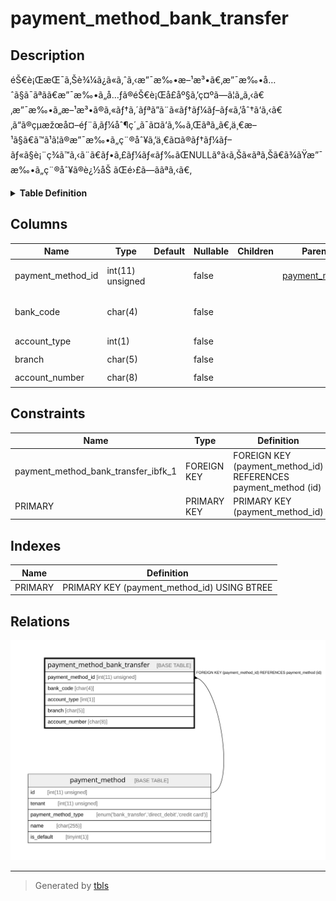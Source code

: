 # payment_method_bank_transfer

## Description

éŠ€è¡ŒæŒ¯ã‚Šè¾¼ã¿ã«ã‚ˆã‚‹æ”¯æ‰•æ–¹æ³•ã€‚æ”¯æ‰•å…ˆã§ã¯ãªãã€æ”¯æ‰•ã„å…ƒã®éŠ€è¡Œå£åº§ã‚’ç¤ºã—ã¦ã„ã‚‹ã€‚æ”¯æ‰•ã„æ–¹æ³•ã®ã‚«ãƒ†ã‚´ãƒªã”ã¨ã«ãƒ†ãƒ¼ãƒ–ãƒ«ã‚’åˆ†ã‘ã‚‹ã€‚ã“ã®çµæžœå¤–éƒ¨ã‚­ãƒ¼åˆ¶ç´„ã¯ã¤ã‘ã‚‰ã‚Œãªã„ã€‚ä¸€æ–¹ã§ã€ã™ã¹ã¦ã®æ”¯æ‰•ã„ç¨®åˆ¥ã‚’ä¸€ã¤ã®ãƒ†ãƒ¼ãƒ–ãƒ«ã§è¡¨ç¾ã™ã‚‹ã¨ã€ãƒ•ã‚£ãƒ¼ãƒ«ãƒ‰ãŒNULLã°ã‹ã‚Šã«ãªã‚Šã€ã¾ãŸæ”¯æ‰•ã„ç¨®åˆ¥ã®è¿½åŠ ãŒé›£ã—ããªã‚‹ã€‚

<details>
<summary><strong>Table Definition</strong></summary>

```sql
CREATE TABLE `payment_method_bank_transfer` (
  `payment_method_id` int(11) unsigned NOT NULL COMMENT 'æ”¯æ‰•ã„æ–¹æ³•IDã€‚payment_method ãƒ†ãƒ¼ãƒ–ãƒ«ã®ä¸»ã‚­ãƒ¼ã¨åŒä¸€ã®å€¤ã§ã‚ã‚‹ã€‚',
  `bank_code` char(4) COLLATE utf8mb4_bin NOT NULL COMMENT 'éŠ€è¡Œã‚³ãƒ¼ãƒ‰ã€‚éŠ€è¡Œã‚³ãƒ¼ãƒ‰ã®ãƒžã‚¹ã‚¿ãŒè¦ã‚‹ãŒçœç•¥ã™ã‚‹ã€‚',
  `account_type` int(1) NOT NULL COMMENT 'å£åº§ç¨®åˆ¥',
  `branch` char(5) COLLATE utf8mb4_bin NOT NULL COMMENT 'æ”¯åº—ç•ªå·',
  `account_number` char(8) COLLATE utf8mb4_bin NOT NULL COMMENT 'å£åº§ç•ªå·',
  PRIMARY KEY (`payment_method_id`),
  CONSTRAINT `payment_method_bank_transfer_ibfk_1` FOREIGN KEY (`payment_method_id`) REFERENCES `payment_method` (`id`)
) ENGINE=InnoDB DEFAULT CHARSET=utf8mb4 COLLATE=utf8mb4_bin COMMENT='éŠ€è¡ŒæŒ¯ã‚Šè¾¼ã¿ã«ã‚ˆã‚‹æ”¯æ‰•æ–¹æ³•ã€‚æ”¯æ‰•å…ˆã§ã¯ãªãã€æ”¯æ‰•ã„å…ƒã®éŠ€è¡Œå£åº§ã‚’ç¤ºã—ã¦ã„ã‚‹ã€‚æ”¯æ‰•ã„æ–¹æ³•ã®ã‚«ãƒ†ã‚´ãƒªã”ã¨ã«ãƒ†ãƒ¼ãƒ–ãƒ«ã‚’åˆ†ã‘ã‚‹ã€‚ã“ã®çµæžœå¤–éƒ¨ã‚­ãƒ¼åˆ¶ç´„ã¯ã¤ã‘ã‚‰ã‚Œãªã„ã€‚ä¸€æ–¹ã§ã€ã™ã¹ã¦ã®æ”¯æ‰•ã„ç¨®åˆ¥ã‚’ä¸€ã¤ã®ãƒ†ãƒ¼ãƒ–ãƒ«ã§è¡¨ç¾ã™ã‚‹ã¨ã€ãƒ•ã‚£ãƒ¼ãƒ«ãƒ‰ãŒNULLã°ã‹ã‚Šã«ãªã‚Šã€ã¾ãŸæ”¯æ‰•ã„ç¨®åˆ¥ã®è¿½åŠ ãŒé›£ã—ããªã‚‹ã€‚'
```

</details>

## Columns

| Name | Type | Default | Nullable | Children | Parents | Comment |
| ---- | ---- | ------- | -------- | -------- | ------- | ------- |
| payment_method_id | int(11) unsigned |  | false |  | [payment_method](payment_method.md) | æ”¯æ‰•ã„æ–¹æ³•IDã€‚payment_method ãƒ†ãƒ¼ãƒ–ãƒ«ã®ä¸»ã‚­ãƒ¼ã¨åŒä¸€ã®å€¤ã§ã‚ã‚‹ã€‚ |
| bank_code | char(4) |  | false |  |  | éŠ€è¡Œã‚³ãƒ¼ãƒ‰ã€‚éŠ€è¡Œã‚³ãƒ¼ãƒ‰ã®ãƒžã‚¹ã‚¿ãŒè¦ã‚‹ãŒçœç•¥ã™ã‚‹ã€‚ |
| account_type | int(1) |  | false |  |  | å£åº§ç¨®åˆ¥ |
| branch | char(5) |  | false |  |  | æ”¯åº—ç•ªå· |
| account_number | char(8) |  | false |  |  | å£åº§ç•ªå· |

## Constraints

| Name | Type | Definition |
| ---- | ---- | ---------- |
| payment_method_bank_transfer_ibfk_1 | FOREIGN KEY | FOREIGN KEY (payment_method_id) REFERENCES payment_method (id) |
| PRIMARY | PRIMARY KEY | PRIMARY KEY (payment_method_id) |

## Indexes

| Name | Definition |
| ---- | ---------- |
| PRIMARY | PRIMARY KEY (payment_method_id) USING BTREE |

## Relations

![er](payment_method_bank_transfer.svg)

---

> Generated by [tbls](https://github.com/k1LoW/tbls)
